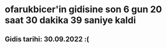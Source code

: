 # ofarukbicer'in gidisine son 6 gun 20 saat 30 dakika 39 saniye kaldi

## Gidis tarihi: 30.09.2022 :(